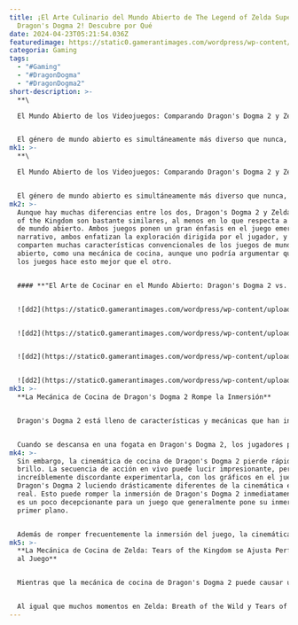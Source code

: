 ```yaml
---
title: ¡El Arte Culinario del Mundo Abierto de The Legend of Zelda Supera a
  Dragon's Dogma 2! Descubre por Qué
date: 2024-04-23T05:21:54.036Z
featuredimage: https://static0.gamerantimages.com/wordpress/wp-content/uploads/2024/04/zelda-cooking-dragons-dogma-2.jpg?q=70&fit=contain&w=1140&h=&dpr=1
categoria: Gaming
tags:
  - "#Gaming"
  - "#DragonDogma"
  - "#DragonDogma2"
short-description: >-
  **\

  El Mundo Abierto de los Videojuegos: Comparando Dragon's Dogma 2 y Zelda: Tears of the Kingdom**


  El género de mundo abierto es simultáneamente más diverso que nunca, pero también el más predecible. Mientras juegos como Horizon: Forbidden West pueden ofrecer a los jugadores una experiencia de acción y aventura fotorrealista que los enfrenta contra dinosaurios robóticos, Minecraft puede ofrecer un mundo de sandbox estilizado que p
mk1: >-
  **\

  El Mundo Abierto de los Videojuegos: Comparando Dragon's Dogma 2 y Zelda: Tears of the Kingdom**


  El género de mundo abierto es simultáneamente más diverso que nunca, pero también el más predecible. Mientras juegos como Horizon: Forbidden West pueden ofrecer a los jugadores una experiencia de acción y aventura fotorrealista que los enfrenta contra dinosaurios robóticos, Minecraft puede ofrecer un mundo de sandbox estilizado que permite al jugador crear lo que su imaginación desee. Sin embargo, independientemente de lo diferentes que sean sus bucles de juego o estilos artísticos, hay un conjunto de convenciones que se han introducido en la mayoría de los juegos de mundo abierto modernos, y Dragon's Dogma 2 y Zelda: Tears of the Kingdom no son diferentes.
mk2: >-
  Aunque hay muchas diferencias entre los dos, Dragon's Dogma 2 y Zelda: Tears
  of the Kingdom son bastante similares, al menos en lo que respecta a su diseño
  de mundo abierto. Ambos juegos ponen un gran énfasis en el juego emergente y
  narrativo, ambos enfatizan la exploración dirigida por el jugador, y ambos
  comparten muchas características convencionales de los juegos de mundo
  abierto, como una mecánica de cocina, aunque uno podría argumentar que uno de
  los juegos hace esto mejor que el otro.


  #### **"El Arte de Cocinar en el Mundo Abierto: Dragon's Dogma 2 vs. Zelda: Tears of the Kingdom"**


  ![dd2](https://static0.gamerantimages.com/wordpress/wp-content/uploads/2024/03/dragon-s-dogma-2-meat-cooking.jpg?q=49&fit=contain&w=750&h=415&dpr=2 "dd2")


  ![dd2](https://static0.gamerantimages.com/wordpress/wp-content/uploads/2024/01/zelda-switch-cooking.jpg?q=49&fit=contain&w=750&h=415&dpr=2 "dd2")


  ![dd2](https://static0.gamerantimages.com/wordpress/wp-content/uploads/2023/05/zelda-tears-of-the-kingdom-20.jpg?q=49&fit=contain&w=750&h=415&dpr=2 "dd2")


  ![dd2](https://static0.gamerantimages.com/wordpress/wp-content/uploads/zelda-breath-of-the-wild-cooking.jpg?q=70&fit=contain&w=750&h=415&dpr=1 "dd2")
mk3: >-
  **La Mecánica de Cocina de Dragon's Dogma 2 Rompe la Inmersión**


  Dragon's Dogma 2 está lleno de características y mecánicas que han inspirado algunas reacciones bastante grandes en línea, desde su infame enfermedad Dragonsplague que hace que los Peones enloquezcan y destruyan pueblos enteros, hasta su renuencia a permitir que los jugadores viajen rápido por el mundo con demasiada facilidad. Aunque puede que no haya generado tanta conversación como esas características, la mecánica de cocina de Dragon's Dogma 2 aún provocó una reacción interesante al momento de su lanzamiento, y todo se debió a la presentación de la mecánica.


  Cuando se descansa en una fogata en Dragon's Dogma 2, los jugadores pueden optar por cocinar algo de carne en el fuego. Esto presenta a los jugadores una cinemática en el juego que muestra una pieza de carne siendo cocinada en una sartén, con llamas reales a su alrededor. Inicialmente, los jugadores podrían encontrar esta escena bastante impresionante, e incluso bastante relajante, con la iluminación suave y los sonidos de las llamas siendo bastante agradables. Esta rápida cinemática también podría ser un punto destacado para los amantes de la comida, ya que la carne se presenta en pantalla de una manera bastante apetitosa.
mk4: >-
  Sin embargo, la cinemática de cocina de Dragon's Dogma 2 pierde rápidamente su
  brillo. La secuencia de acción en vivo puede lucir impresionante, pero es
  increíblemente discordante experimentarla, con los gráficos en el juego de
  Dragon's Dogma 2 luciendo drásticamente diferentes de la cinemática en acción
  real. Esto puede romper la inmersión de Dragon's Dogma 2 inmediatamente, y eso
  es un poco decepcionante para un juego que generalmente pone su inmersión en
  primer plano.


  Además de romper frecuentemente la inmersión del juego, la cinemática de cocina en acción real de Dragon's Dogma 2 también es un problema para aquellos que tienen aversión a comer carne. Aunque muchos no comedores de carne no encuentran un problema en cocinar carne cuando se trata de un juego altamente estilizado, la secuencia de cocina en acción real de Dragon's Dogma 2 probablemente sea un paso demasiado lejos para algunos, aunque afortunadamente la escena se puede omitir bastante rápidamente.
mk5: >-
  **La Mecánica de Cocina de Zelda: Tears of the Kingdom se Ajusta Perfectamente
  al Juego**


  Mientras que la mecánica de cocina de Dragon's Dogma 2 puede causar una decepcionante ruptura en la inmersión, la mecánica de cocina de The Legend of Zelda: Tears of the Kingdom solo sirve para sumergir aún más a los jugadores en su mundo. Usando solo sus gráficos en el juego, la secuencia de cocina de Zelda: Tears of the Kingdom ve a los jugadores arrojar un puñado de ingredientes a una olla, y observar cómo juegan alegremente entre sí antes de desaparecer en una nube de humo y dar a los jugadores un plato único.


  Al igual que muchos momentos en Zelda: Breath of the Wild y Tears of the Kingdom, es el diseño de sonido del juego lo que realmente sella el trato durante esta secuencia de cocina. Mientras los ingredientes saltan alrededor de la olla, los jugadores pueden escuchar una serie ahora icónica de choques metálicos ligeros, que eventualmente resultan en un pequeño golpe musical una vez que la comida está terminada. Al igual que completar un rompecabezas o desbloquear un cofre, la música de Tears of the Kingdom hace que cocinar se sienta gratificante, y todo se hace solo con los gráficos del juego.
---
```

